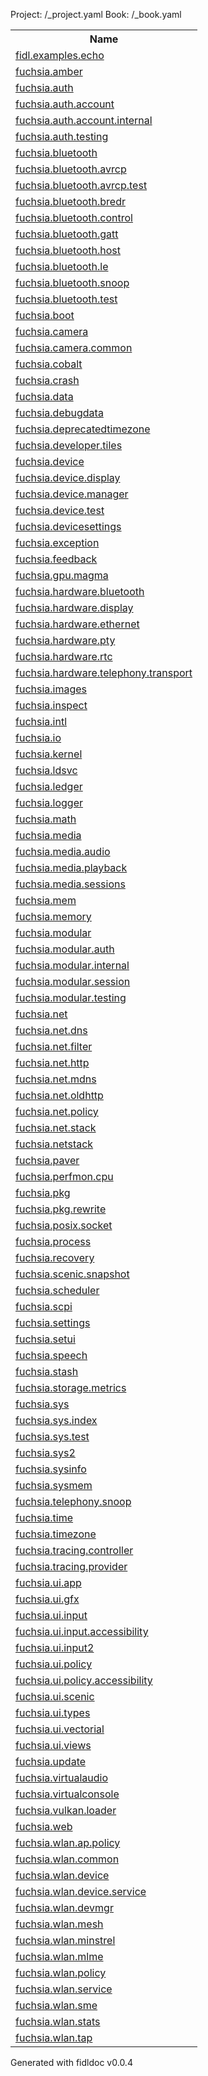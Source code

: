 Project: /_project.yaml
Book: /_book.yaml

<table>
<tr><th>Name</th></tr>
<tr><td><a href="fidl.examples.echo/index">fidl.examples.echo</a></td></tr>
<tr><td><a href="fuchsia.amber/index">fuchsia.amber</a></td></tr>
<tr><td><a href="fuchsia.auth/index">fuchsia.auth</a></td></tr>
<tr><td><a href="fuchsia.auth.account/index">fuchsia.auth.account</a></td></tr>
<tr><td><a href="fuchsia.auth.account.internal/index">fuchsia.auth.account.internal</a></td></tr>
<tr><td><a href="fuchsia.auth.testing/index">fuchsia.auth.testing</a></td></tr>
<tr><td><a href="fuchsia.bluetooth/index">fuchsia.bluetooth</a></td></tr>
<tr><td><a href="fuchsia.bluetooth.avrcp/index">fuchsia.bluetooth.avrcp</a></td></tr>
<tr><td><a href="fuchsia.bluetooth.avrcp.test/index">fuchsia.bluetooth.avrcp.test</a></td></tr>
<tr><td><a href="fuchsia.bluetooth.bredr/index">fuchsia.bluetooth.bredr</a></td></tr>
<tr><td><a href="fuchsia.bluetooth.control/index">fuchsia.bluetooth.control</a></td></tr>
<tr><td><a href="fuchsia.bluetooth.gatt/index">fuchsia.bluetooth.gatt</a></td></tr>
<tr><td><a href="fuchsia.bluetooth.host/index">fuchsia.bluetooth.host</a></td></tr>
<tr><td><a href="fuchsia.bluetooth.le/index">fuchsia.bluetooth.le</a></td></tr>
<tr><td><a href="fuchsia.bluetooth.snoop/index">fuchsia.bluetooth.snoop</a></td></tr>
<tr><td><a href="fuchsia.bluetooth.test/index">fuchsia.bluetooth.test</a></td></tr>
<tr><td><a href="fuchsia.boot/index">fuchsia.boot</a></td></tr>
<tr><td><a href="fuchsia.camera/index">fuchsia.camera</a></td></tr>
<tr><td><a href="fuchsia.camera.common/index">fuchsia.camera.common</a></td></tr>
<tr><td><a href="fuchsia.cobalt/index">fuchsia.cobalt</a></td></tr>
<tr><td><a href="fuchsia.crash/index">fuchsia.crash</a></td></tr>
<tr><td><a href="fuchsia.data/index">fuchsia.data</a></td></tr>
<tr><td><a href="fuchsia.debugdata/index">fuchsia.debugdata</a></td></tr>
<tr><td><a href="fuchsia.deprecatedtimezone/index">fuchsia.deprecatedtimezone</a></td></tr>
<tr><td><a href="fuchsia.developer.tiles/index">fuchsia.developer.tiles</a></td></tr>
<tr><td><a href="fuchsia.device/index">fuchsia.device</a></td></tr>
<tr><td><a href="fuchsia.device.display/index">fuchsia.device.display</a></td></tr>
<tr><td><a href="fuchsia.device.manager/index">fuchsia.device.manager</a></td></tr>
<tr><td><a href="fuchsia.device.test/index">fuchsia.device.test</a></td></tr>
<tr><td><a href="fuchsia.devicesettings/index">fuchsia.devicesettings</a></td></tr>
<tr><td><a href="fuchsia.exception/index">fuchsia.exception</a></td></tr>
<tr><td><a href="fuchsia.feedback/index">fuchsia.feedback</a></td></tr>
<tr><td><a href="fuchsia.gpu.magma/index">fuchsia.gpu.magma</a></td></tr>
<tr><td><a href="fuchsia.hardware.bluetooth/index">fuchsia.hardware.bluetooth</a></td></tr>
<tr><td><a href="fuchsia.hardware.display/index">fuchsia.hardware.display</a></td></tr>
<tr><td><a href="fuchsia.hardware.ethernet/index">fuchsia.hardware.ethernet</a></td></tr>
<tr><td><a href="fuchsia.hardware.pty/index">fuchsia.hardware.pty</a></td></tr>
<tr><td><a href="fuchsia.hardware.rtc/index">fuchsia.hardware.rtc</a></td></tr>
<tr><td><a href="fuchsia.hardware.telephony.transport/index">fuchsia.hardware.telephony.transport</a></td></tr>
<tr><td><a href="fuchsia.images/index">fuchsia.images</a></td></tr>
<tr><td><a href="fuchsia.inspect/index">fuchsia.inspect</a></td></tr>
<tr><td><a href="fuchsia.intl/index">fuchsia.intl</a></td></tr>
<tr><td><a href="fuchsia.io/index">fuchsia.io</a></td></tr>
<tr><td><a href="fuchsia.kernel/index">fuchsia.kernel</a></td></tr>
<tr><td><a href="fuchsia.ldsvc/index">fuchsia.ldsvc</a></td></tr>
<tr><td><a href="fuchsia.ledger/index">fuchsia.ledger</a></td></tr>
<tr><td><a href="fuchsia.logger/index">fuchsia.logger</a></td></tr>
<tr><td><a href="fuchsia.math/index">fuchsia.math</a></td></tr>
<tr><td><a href="fuchsia.media/index">fuchsia.media</a></td></tr>
<tr><td><a href="fuchsia.media.audio/index">fuchsia.media.audio</a></td></tr>
<tr><td><a href="fuchsia.media.playback/index">fuchsia.media.playback</a></td></tr>
<tr><td><a href="fuchsia.media.sessions/index">fuchsia.media.sessions</a></td></tr>
<tr><td><a href="fuchsia.mem/index">fuchsia.mem</a></td></tr>
<tr><td><a href="fuchsia.memory/index">fuchsia.memory</a></td></tr>
<tr><td><a href="fuchsia.modular/index">fuchsia.modular</a></td></tr>
<tr><td><a href="fuchsia.modular.auth/index">fuchsia.modular.auth</a></td></tr>
<tr><td><a href="fuchsia.modular.internal/index">fuchsia.modular.internal</a></td></tr>
<tr><td><a href="fuchsia.modular.session/index">fuchsia.modular.session</a></td></tr>
<tr><td><a href="fuchsia.modular.testing/index">fuchsia.modular.testing</a></td></tr>
<tr><td><a href="fuchsia.net/index">fuchsia.net</a></td></tr>
<tr><td><a href="fuchsia.net.dns/index">fuchsia.net.dns</a></td></tr>
<tr><td><a href="fuchsia.net.filter/index">fuchsia.net.filter</a></td></tr>
<tr><td><a href="fuchsia.net.http/index">fuchsia.net.http</a></td></tr>
<tr><td><a href="fuchsia.net.mdns/index">fuchsia.net.mdns</a></td></tr>
<tr><td><a href="fuchsia.net.oldhttp/index">fuchsia.net.oldhttp</a></td></tr>
<tr><td><a href="fuchsia.net.policy/index">fuchsia.net.policy</a></td></tr>
<tr><td><a href="fuchsia.net.stack/index">fuchsia.net.stack</a></td></tr>
<tr><td><a href="fuchsia.netstack/index">fuchsia.netstack</a></td></tr>
<tr><td><a href="fuchsia.paver/index">fuchsia.paver</a></td></tr>
<tr><td><a href="fuchsia.perfmon.cpu/index">fuchsia.perfmon.cpu</a></td></tr>
<tr><td><a href="fuchsia.pkg/index">fuchsia.pkg</a></td></tr>
<tr><td><a href="fuchsia.pkg.rewrite/index">fuchsia.pkg.rewrite</a></td></tr>
<tr><td><a href="fuchsia.posix.socket/index">fuchsia.posix.socket</a></td></tr>
<tr><td><a href="fuchsia.process/index">fuchsia.process</a></td></tr>
<tr><td><a href="fuchsia.recovery/index">fuchsia.recovery</a></td></tr>
<tr><td><a href="fuchsia.scenic.snapshot/index">fuchsia.scenic.snapshot</a></td></tr>
<tr><td><a href="fuchsia.scheduler/index">fuchsia.scheduler</a></td></tr>
<tr><td><a href="fuchsia.scpi/index">fuchsia.scpi</a></td></tr>
<tr><td><a href="fuchsia.settings/index">fuchsia.settings</a></td></tr>
<tr><td><a href="fuchsia.setui/index">fuchsia.setui</a></td></tr>
<tr><td><a href="fuchsia.speech/index">fuchsia.speech</a></td></tr>
<tr><td><a href="fuchsia.stash/index">fuchsia.stash</a></td></tr>
<tr><td><a href="fuchsia.storage.metrics/index">fuchsia.storage.metrics</a></td></tr>
<tr><td><a href="fuchsia.sys/index">fuchsia.sys</a></td></tr>
<tr><td><a href="fuchsia.sys.index/index">fuchsia.sys.index</a></td></tr>
<tr><td><a href="fuchsia.sys.test/index">fuchsia.sys.test</a></td></tr>
<tr><td><a href="fuchsia.sys2/index">fuchsia.sys2</a></td></tr>
<tr><td><a href="fuchsia.sysinfo/index">fuchsia.sysinfo</a></td></tr>
<tr><td><a href="fuchsia.sysmem/index">fuchsia.sysmem</a></td></tr>
<tr><td><a href="fuchsia.telephony.snoop/index">fuchsia.telephony.snoop</a></td></tr>
<tr><td><a href="fuchsia.time/index">fuchsia.time</a></td></tr>
<tr><td><a href="fuchsia.timezone/index">fuchsia.timezone</a></td></tr>
<tr><td><a href="fuchsia.tracing.controller/index">fuchsia.tracing.controller</a></td></tr>
<tr><td><a href="fuchsia.tracing.provider/index">fuchsia.tracing.provider</a></td></tr>
<tr><td><a href="fuchsia.ui.app/index">fuchsia.ui.app</a></td></tr>
<tr><td><a href="fuchsia.ui.gfx/index">fuchsia.ui.gfx</a></td></tr>
<tr><td><a href="fuchsia.ui.input/index">fuchsia.ui.input</a></td></tr>
<tr><td><a href="fuchsia.ui.input.accessibility/index">fuchsia.ui.input.accessibility</a></td></tr>
<tr><td><a href="fuchsia.ui.input2/index">fuchsia.ui.input2</a></td></tr>
<tr><td><a href="fuchsia.ui.policy/index">fuchsia.ui.policy</a></td></tr>
<tr><td><a href="fuchsia.ui.policy.accessibility/index">fuchsia.ui.policy.accessibility</a></td></tr>
<tr><td><a href="fuchsia.ui.scenic/index">fuchsia.ui.scenic</a></td></tr>
<tr><td><a href="fuchsia.ui.types/index">fuchsia.ui.types</a></td></tr>
<tr><td><a href="fuchsia.ui.vectorial/index">fuchsia.ui.vectorial</a></td></tr>
<tr><td><a href="fuchsia.ui.views/index">fuchsia.ui.views</a></td></tr>
<tr><td><a href="fuchsia.update/index">fuchsia.update</a></td></tr>
<tr><td><a href="fuchsia.virtualaudio/index">fuchsia.virtualaudio</a></td></tr>
<tr><td><a href="fuchsia.virtualconsole/index">fuchsia.virtualconsole</a></td></tr>
<tr><td><a href="fuchsia.vulkan.loader/index">fuchsia.vulkan.loader</a></td></tr>
<tr><td><a href="fuchsia.web/index">fuchsia.web</a></td></tr>
<tr><td><a href="fuchsia.wlan.ap.policy/index">fuchsia.wlan.ap.policy</a></td></tr>
<tr><td><a href="fuchsia.wlan.common/index">fuchsia.wlan.common</a></td></tr>
<tr><td><a href="fuchsia.wlan.device/index">fuchsia.wlan.device</a></td></tr>
<tr><td><a href="fuchsia.wlan.device.service/index">fuchsia.wlan.device.service</a></td></tr>
<tr><td><a href="fuchsia.wlan.devmgr/index">fuchsia.wlan.devmgr</a></td></tr>
<tr><td><a href="fuchsia.wlan.mesh/index">fuchsia.wlan.mesh</a></td></tr>
<tr><td><a href="fuchsia.wlan.minstrel/index">fuchsia.wlan.minstrel</a></td></tr>
<tr><td><a href="fuchsia.wlan.mlme/index">fuchsia.wlan.mlme</a></td></tr>
<tr><td><a href="fuchsia.wlan.policy/index">fuchsia.wlan.policy</a></td></tr>
<tr><td><a href="fuchsia.wlan.service/index">fuchsia.wlan.service</a></td></tr>
<tr><td><a href="fuchsia.wlan.sme/index">fuchsia.wlan.sme</a></td></tr>
<tr><td><a href="fuchsia.wlan.stats/index">fuchsia.wlan.stats</a></td></tr>
<tr><td><a href="fuchsia.wlan.tap/index">fuchsia.wlan.tap</a></td></tr>
</table>

Generated with fidldoc v0.0.4